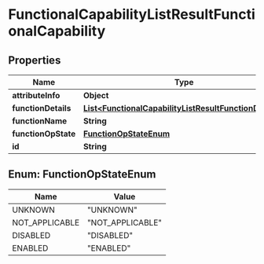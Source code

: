 
# FunctionalCapabilityListResultFunctionalCapability

## Properties
Name | Type | Description | Notes
------------ | ------------- | ------------- | -------------
**attributeInfo** | **Object** |  |  [optional]
**functionDetails** | [**List&lt;FunctionalCapabilityListResultFunctionDetails&gt;**](FunctionalCapabilityListResultFunctionDetails.md) |  |  [optional]
**functionName** | **String** |  |  [optional]
**functionOpState** | [**FunctionOpStateEnum**](#FunctionOpStateEnum) |  |  [optional]
**id** | **String** |  |  [optional]


<a name="FunctionOpStateEnum"></a>
## Enum: FunctionOpStateEnum
Name | Value
---- | -----
UNKNOWN | &quot;UNKNOWN&quot;
NOT_APPLICABLE | &quot;NOT_APPLICABLE&quot;
DISABLED | &quot;DISABLED&quot;
ENABLED | &quot;ENABLED&quot;



